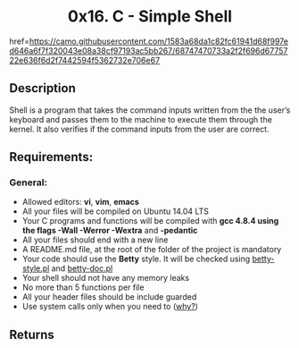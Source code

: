 <h1 align="center"> 0x16. C - Simple Shell </h1>

href=https://camo.githubusercontent.com/1583a68da1c82fc61941d68f997ed646a6f7f320043e08a38cf97193ac5bb267/68747470733a2f2f696d6775722e636f6d2f7442594f5362732e706e67

## Description

Shell is a program that takes the command inputs written from the the user’s keyboard and passes them to the machine to execute them through the kernel. It also verifies if the command inputs from the user are correct.


## Requirements:

### General:

+ Allowed editors: **vi**, **vim**, **emacs**
+ All your files will be compiled on Ubuntu 14.04 LTS
+ Your C programs and functions will be compiled with **gcc 4.8.4 using the flags -Wall -Werror -Wextra** and **-pedantic**
+ All your files should end with a new line
+ A README.md file, at the root of the folder of the project is mandatory
+ Your code should use the **Betty** style. It will be checked using [betty-style.pl](https://github.com/holbertonschool/Betty/blob/master/betty-style.pl) and [betty-doc.pl](https://github.com/holbertonschool/Betty/blob/master/betty-doc.pl)
+ Your shell should not have any memory leaks
+ No more than 5 functions per file
+ All your header files should be include guarded
+ Use system calls only when you need to ([why?]())

## Returns


